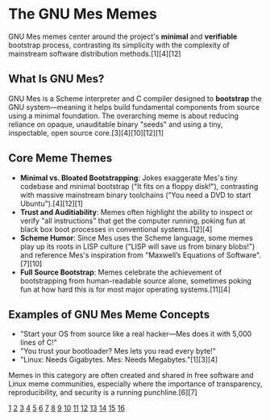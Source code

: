 # The GNU Mes Memes

GNU Mes memes center around the project's **minimal** and **verifiable** bootstrap process, contrasting its simplicity with the complexity of mainstream software distribution methods.[1][4][12]

## What Is GNU Mes?
GNU Mes is a Scheme interpreter and C compiler designed to **bootstrap** the GNU system—meaning it helps build fundamental components from source using a minimal foundation. The overarching meme is about reducing reliance on opaque, unauditable binary "seeds" and using a tiny, inspectable, open source core.[3][4][10][12][1]

## Core Meme Themes
- **Minimal vs. Bloated Bootstrapping**: Jokes exaggerate Mes's tiny codebase and minimal bootstrap ("It fits on a floppy disk!"), contrasting with massive mainstream binary toolchains ("You need a DVD to start Ubuntu").[4][12][1]
- **Trust and Auditiability**: Memes often highlight the ability to inspect or verify "all instructions" that get the computer running, poking fun at black box boot processes in conventional systems.[12][4]
- **Scheme Humor**: Since Mes uses the Scheme language, some memes play up its roots in LISP culture ("LISP will save us from binary blobs!") and reference Mes's inspiration from "Maxwell’s Equations of Software".[7][10]
- **Full Source Bootstrap**: Memes celebrate the achievement of bootstrapping from human-readable source alone, sometimes poking fun at how hard this is for most major operating systems.[11][4]

## Examples of GNU Mes Meme Concepts
- "Start your OS from source like a real hacker—Mes does it with 5,000 lines of C!"
- "You trust your bootloader? Mes lets you read every byte!"
- "Linux: Needs Gigabytes. Mes: Needs Megabytes."[1][3][4]

Memes in this category are often created and shared in free software and Linux meme communities, especially where the importance of transparency, reproducibility, and security is a running punchline.[6][7]

[1](https://www.gnu.org/software/mes/)
[2](https://savannah.gnu.org/projects/mes)
[3](https://github.com/gnu-mirror-unofficial/mes)
[4](https://nlnet.nl/project/GNUMes/)
[5](http://lilypond.org/janneke/mes/index.html-)
[6](https://www.reddit.com/r/GNUPlusLinuxMemes/)
[7](https://www.reddit.com/r/linux/comments/hbyfz2/gnu_mes_a_scheme_interpreter_for_booting_a_fully/)
[8](https://www.joyofsource.com/gnu-mes-0262-released.html)
[9](https://archive.fosdem.org/2019/schedule/event/gnumes/)
[10](https://www.gnu.org/software/mes/manual/mes.html)
[11](https://av.tib.eu/media/53555)
[12](https://nlnet.nl/project/GNUMes-fullsource/)
[13](https://ekaitz.elenq.tech/fasterMes0.html)
[14](https://archive.fosdem.org/2021/schedule/event/gnumes/attachments/slides/4531/export/events/attachments/gnumes/slides/4531/gnu_mes_fosdem21.pdf)
[15](https://cs.wellesley.edu/~cs301/f00/linuxUsersGuide.pdf)
[16](http://ijns.jalaxy.com.tw/contents/ijns-v22-n1/ijns-v22-n1.pdf)
